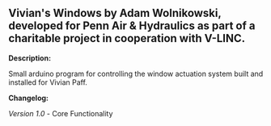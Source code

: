 ## Vivian's Windows by Adam Wolnikowski, developed for Penn Air & Hydraulics as part of a charitable project in cooperation with V-LINC. ##

**Description:**

Small arduino program for controlling the window actuation system built and installed for Vivian Paff.

**Changelog:**

*Version 1.0* - Core Functionality
